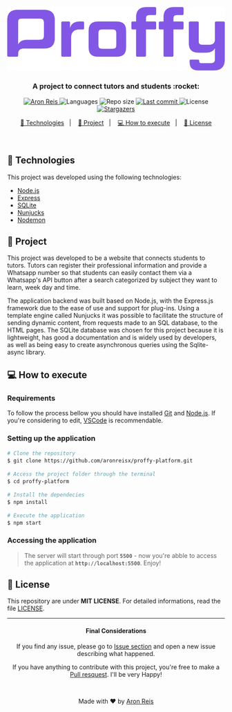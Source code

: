 <div align="center">
    <img alt="Logo Proffy" src="/.github/logo.svg" />
    <h3>A project to connect tutors and students :rocket:</h3>
</div>

<p align="center">
   <a href="https://www.linkedin.com/in/aronreis/">
      <img alt="Aron Reis" src="https://img.shields.io/badge/-AronReis-0A66C2?style=flat&logo=Linkedin&logoColor=white" />
   </a>

  <img alt="Languages" src="https://img.shields.io/github/languages/count/aronreisx/proffy-platform?color=%4d0000">

  <img alt="Repo size" src="https://img.shields.io/github/repo-size/aronreisx/proffy-platform?color=orange">

  <a href="https://github.com/aronreisx/README-proffy-platform/commits/master">
    <img alt="Last commit" src="https://img.shields.io/github/last-commit/aronreisx/proffy-platform?color=ff69b4">
  </a>
    
   <img alt="License" src="https://img.shields.io/badge/license-MIT-8622f8">
   <a href="https://github.com/aronreisx/proffy-platform/stargazers">
    <img alt="Stargazers" src="https://img.shields.io/github/stars/aronreisx/proffy-platform?style=social">
  </a>

</p>


<p align="center">
  <a href="#-technologies">🚀 Technologies</a>&nbsp;&nbsp;&nbsp;|&nbsp;&nbsp;&nbsp;
  <a href="#-project">📃 Project</a>&nbsp;&nbsp;&nbsp;|&nbsp;&nbsp;&nbsp;
  <a href="#-how-to-execute">💻 How to execute</a>&nbsp;&nbsp;&nbsp;|&nbsp;&nbsp;&nbsp;
  <a href="#-license">📝 License</a>
</p>

<br>


## 🚀 Technologies

This project was developed using the following technologies:

- [Node.js](https://nodejs.org/en/)
- [Express](https://expressjs.com/)
- [SQLite](https://www.sqlite.org/index.html)
- [Nunjucks](https://mozilla.github.io/nunjucks/)
- [Nodemon](https://nodemon.io/)

## 📃 Project

This project was developed to be a website that connects students to tutors. Tutors can register their professional information and provide a Whatsapp number so that students can easily contact them via a Whatsapp's API button after a search categorized by subject they want to learn, week day and time.

The application backend was built based on Node.js, with the Express.js framework due to the ease of use and support for plug-ins. Using a template engine called Nunjucks it was possible to facilitate the structure of sending dynamic content, from requests made to an SQL database, to the HTML pages. The SQLite database was chosen for this project because it is lightweight, has good a documentation and is widely used by developers, as well as being easy to create asynchronous queries using the Sqlite-async library.

## 💻 How to execute

### Requirements

To follow the process bellow you should have installed [Git](https://git-scm.com) and [Node.js](https://nodejs.org/en/). If you're considering to edit, [VSCode](https://code.visualstudio.com/) is recommendable.

### Setting up the application

```bash
# Clone the repository
$ git clone https://github.com/aronreisx/proffy-platform.git
```

```bash
# Access the project folder through the terminal
$ cd proffy-platform
```

```bash
# Install the dependecies
$ npm install
```

```bash
# Execute the application
$ npm start
```

### Accessing the application

> The server will start through port **`5500`** - now you're abble to access the application at **`http://localhost:5500`**. Enjoy!

## 📝 License

This repository are under **MIT LICENSE**. For detailed informations, read the file [LICENSE](LICENSE.md). 

---
<h4 align="center">Final Considerations</h4>
<p align="center">If you find any issue, please go to <a href="https://github.com/aronreisx/proffy-platform/issues">Issue section</a> and open a new issue describing what happened.</p>
<p align="center">If you have anything to contribute with this project, you're free to make a <a href="https://github.com/aronreisx/proffy-platform/pulls">Pull resquest</a>. I'll be very Happy!</p>
<br>
<p align="center">Made with ♥ by <a href="https://www.linkedin.com/in/aronreis/">Aron Reis</a></p>
